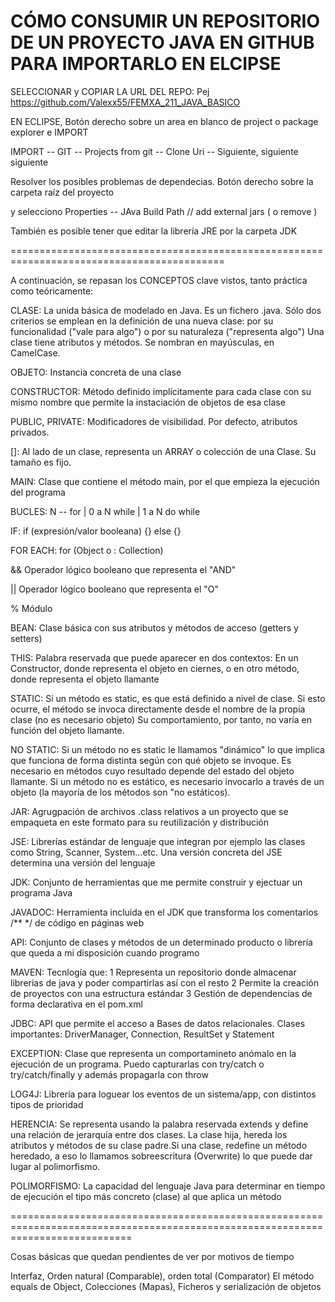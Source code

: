 CÓMO CONSUMIR UN REPOSITORIO DE UN PROYECTO JAVA EN GITHUB PARA IMPORTARLO EN ELCIPSE
==========================================================================================
SELECCIONAR y COPIAR LA URL DEL REPO: Pej https://github.com/Valexx55/FEMXA_211_JAVA_BASICO

EN ECLIPSE, Botón derecho sobre un area en blanco de project o package explorer e IMPORT

IMPORT -- GIT -- Projects from git -- Clone Uri -- Siguiente, siguiente siguiente

Resolver los posibles problemas de dependecias. Botón derecho sobre la carpeta raíz del proyecto

y selecciono Properties -- JAva Build Path // add external jars ( o remove ) 

También es posible tener que editar la librería JRE por la carpeta JDK

===========================================================================================


A continuación, se repasan los CONCEPTOS clave vistos, tanto práctica como teóricamente:

CLASE: La unida básica de modelado en Java. Es un fichero .java. Sólo dos criterios se emplean en la definición de una nueva
clase: por su funcionalidad ("vale para algo") o por su naturaleza ("representa algo")
Una clase tiene atributos y métodos. Se nombran en mayúsculas, en CamelCase.

OBJETO: Instancia concreta de una clase

CONSTRUCTOR: Método definido implícitamente para cada clase con su mismo nombre que permite la instaciación de objetos de esa clase

PUBLIC, PRIVATE: Modificadores de visibilidad. Por defecto, atributos privados.

[]: Al lado de un clase, representa un ARRAY o colección de una Clase. Su tamaño es fijo.

MAIN: Clase que contiene el método main, por el que empieza la ejecución del programa

BUCLES: N -- for | 0 a N while | 1 a N do while

IF: if (expresión/valor booleana) {} else {}

FOR EACH: for (Object o : Collection)

&& Operador lógico booleano que representa el "AND"

|| Operador lógico booleano que representa el "O"

% Módulo

BEAN: Clase básica con sus atributos y métodos de acceso (getters y setters)

THIS: Palabra reservada que puede aparecer en dos contextos: En un Constructor, donde representa el objeto en ciernes, o en otro método, 
donde representa el objeto llamante

STATIC: Si un método es static, es que está definido a nivel de clase. Si esto ocurre, el método se invoca directamente desde el nombre
de la propia clase (no es necesario objeto) Su comportamiento, por tanto, no varía en función del objeto llamante.
 
NO STATIC: Si un método no es static le llamamos "dinámico" lo que implica que funciona de forma distinta según con qué objeto se invoque.
Es necesario en métodos cuyo resultado depende del estado del objeto llamante. Si un método no es estático, es necesario invocarlo a través
de un objeto (la mayoría de los métodos son "no estáticos).

JAR: Agrugpación de archivos .class relativos a un proyecto que se empaqueta en este formato para su reutilización y distribución

JSE: Librerías estándar de lenguaje que integran por ejemplo las clases como String, Scanner, System...etc. Una versión concreta del JSE
determina una versión del lenguaje 

JDK: Conjunto de herramientas que me permite construir y ejectuar un programa Java

JAVADOC: Herramienta incluída en el JDK que transforma los comentarios /** */ de código en páginas web

API: Conjunto de clases y métodos de un determinado producto o librería que queda a mi disposición cuando programo

MAVEN: Tecnlogía que: 1 Representa un repositorio donde almacenar librerias de java y poder compartirlas así con el resto 2 Permite 
la creación de proyectos con una estructura estándar 3 Gestión de dependencias de forma declarativa en el pom.xml 


JDBC: API que permite el acceso a Bases de datos relacionales. Clases importantes: DriverManager, Connection, ResultSet y Statement

EXCEPTION: Clase que representa un comportamineto anómalo en la ejecución de un programa.
Puedo capturarlas con try/catch o try/catch/finally y además propagarla con throw

LOG4J: Librería para loguear los eventos de un sistema/app, con distintos tipos de prioridad


HERENCIA: Se representa usando la palabra reservada extends y define una relación de jerarquía entre dos clases. La clase hija, 
hereda los atributos y métodos de su clase padre.Si una clase, redefine un método heredado, a eso lo llamamos sobreescritura (Overwrite)
lo que puede dar lugar al polimorfismo.

POLIMORFISMO: La capacidad del lenguaje Java para determinar en tiempo de ejecución el tipo más concreto (clase) al que aplica un método

=================================================================================================================================

Cosas básicas que quedan pendientes de ver por motivos de tiempo

Interfaz,
Orden natural (Comparable), orden total (Comparator)
El método equals de Object,
Colecciones (Mapas),
Ficheros y serialización de objetos







